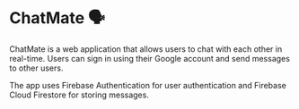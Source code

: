 # ChatMate :speaking_head:

ChatMate is a web application that allows users to chat with each other in real-time. Users can sign in using their Google account and send messages to other users. 

<p>The app uses Firebase Authentication for user authentication and Firebase Cloud Firestore for storing messages.
